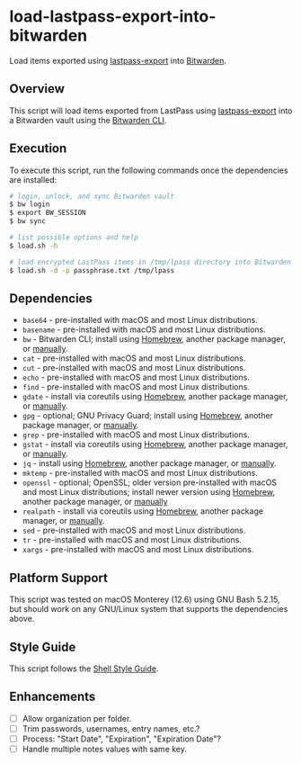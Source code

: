 # load-lastpass-export-into-bitwarden

Load items exported using [lastpass-export](https://github.com/ErinsMatthew/lastpass-export)
into [Bitwarden](https://bitwarden.com/).

## Overview

This script will load items exported from LastPass using
[lastpass-export](https://github.com/ErinsMatthew/lastpass-export) into a
Bitwarden vault using the [Bitwarden CLI](https://bitwarden.com/help/cli/).

## Execution

To execute this script, run the following commands once the
dependencies are installed:

```sh
# login, unlock, and sync Bitwarden vault
$ bw login
$ export BW_SESSION
$ bw sync

# list possible options and help
$ load.sh -h

# load encrypted LastPass items in /tmp/lpass directory into Bitwarden
$ load.sh -d -p passphrase.txt /tmp/lpass
```

## Dependencies

- `base64` - pre-installed with macOS and most Linux distributions.
- `basename` - pre-installed with macOS and most Linux distributions.
- `bw` - Bitwarden CLI; install using [Homebrew](https://formulae.brew.sh/formula/bitwarden-cli), another package manager, or [manually](https://bitwarden.com/help/cli/).
- `cat` - pre-installed with macOS and most Linux distributions.
- `cut` - pre-installed with macOS and most Linux distributions.
- `echo` - pre-installed with macOS and most Linux distributions.
- `find` - pre-installed with macOS and most Linux distributions.
- `gdate` - install via coreutils using [Homebrew](https://formulae.brew.sh/formula/coreutils), another package manager, or [manually](https://www.gnu.org/software/coreutils/).
- `gpg` - optional; GNU Privacy Guard; install using [Homebrew](https://formulae.brew.sh/formula/gnupg), another package manager, or [manually](https://gnupg.org/).
- `grep` - pre-installed with macOS and most Linux distributions.
- `gstat` - install via coreutils using [Homebrew](https://formulae.brew.sh/formula/coreutils), another package manager, or [manually](https://www.gnu.org/software/coreutils/).
- `jq` - install using [Homebrew](https://formulae.brew.sh/formula/jq), another package manager, or [manually](https://stedolan.github.io/jq/).
- `mktemp` - pre-installed with macOS and most Linux distributions.
- `openssl` - optional; OpenSSL; older version pre-installed with macOS and most Linux distributions; install newer version using [Homebrew](https://formulae.brew.sh/formula/openssl@3), another package manager, or [manually](https://www.openssl.org/source/)
- `realpath` - install via coreutils using [Homebrew](https://formulae.brew.sh/formula/coreutils), another package manager, or [manually](https://www.gnu.org/software/coreutils/).
- `sed` - pre-installed with macOS and most Linux distributions.
- `tr` - pre-installed with macOS and most Linux distributions.
- `xargs` - pre-installed with macOS and most Linux distributions.

## Platform Support

This script was tested on macOS Monterey (12.6) using GNU Bash 5.2.15,
but should work on any GNU/Linux system that supports the dependencies
above.

## Style Guide

This script follows the [Shell Style Guide](https://google.github.io/styleguide/shellguide.html).

## Enhancements

- [ ] Allow organization per folder.
- [ ] Trim passwords, usernames, entry names, etc.?
- [ ] Process: "Start Date", "Expiration", "Expiration Date"?
- [ ] Handle multiple notes values with same key.
